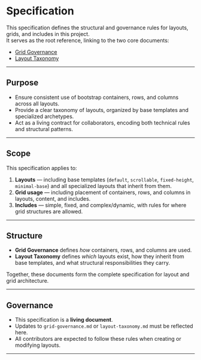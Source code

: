 # Specification

This specification defines the structural and governance rules for layouts, grids, and includes in this project.  
It serves as the root reference, linking to the two core documents:

- [Grid Governance](./layout-grid-governance.md)  
- [Layout Taxonomy](./layout-taxonomy.md)  

---

## Purpose
- Ensure consistent use of bootstrap containers, rows, and columns across all layouts.  
- Provide a clear taxonomy of layouts, organized by base templates and specialized archetypes.  
- Act as a living contract for collaborators, encoding both technical rules and structural patterns.  

---

## Scope
This specification applies to:
1. **Layouts** — including base templates (`default`, `scrollable`, `fixed-height`, `minimal-base`) and all specialized layouts that inherit from them.  
2. **Grid usage** — including placement of containers, rows, and columns in layouts, content, and includes.  
3. **Includes** — simple, fixed, and complex/dynamic, with rules for where grid structures are allowed.  

---

## Structure
- **Grid Governance** defines *how* containers, rows, and columns are used.  
- **Layout Taxonomy** defines *which* layouts exist, how they inherit from base templates, and what structural responsibilities they carry.  

Together, these documents form the complete specification for layout and grid architecture.

---

## Governance
- This specification is a **living document**.  
- Updates to `grid-governance.md` or `layout-taxonomy.md` must be reflected here.  
- All contributors are expected to follow these rules when creating or modifying layouts.  

---